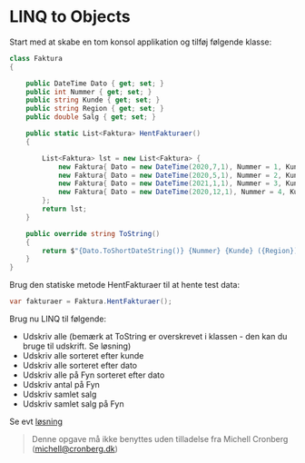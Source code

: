 ﻿# LINQ to Objects

Start med at skabe en tom konsol applikation og tilføj følgende klasse:

```csharp
class Faktura
{

    public DateTime Dato { get; set; }
    public int Nummer { get; set; }
    public string Kunde { get; set; }
    public string Region { get; set; }
    public double Salg { get; set; }

    public static List<Faktura> HentFakturaer()
    {

        List<Faktura> lst = new List<Faktura> {
            new Faktura{ Dato = new DateTime(2020,7,1), Nummer = 1, Kunde ="Jens", Region = "Fyn", Salg = 100 },
            new Faktura{ Dato = new DateTime(2020,5,1), Nummer = 2, Kunde ="Anders", Region = "Fyn", Salg = 300 },
            new Faktura{ Dato = new DateTime(2021,1,1), Nummer = 3, Kunde ="Mette", Region = "Sjælland", Salg = 150 },
            new Faktura{ Dato = new DateTime(2020,12,1), Nummer = 4, Kunde ="Hans", Region = "Jylland", Salg = 900 },
        };
        return lst;
    }

    public override string ToString()
    {
        return $"{Dato.ToShortDateString()} {Nummer} {Kunde} ({Region})";
    }
}
```

Brug den statiske metode HentFakturaer til at hente test data:

```csharp
var fakturaer = Faktura.HentFakturaer();
```

Brug nu LINQ til følgende:

- Udskriv alle (bemærk at ToString er overskrevet i klassen - den kan du bruge til udskrift. Se løsning)
- Udskriv alle sorteret efter kunde
- Udskriv alle sorteret efter dato
- Udskriv alle på Fyn sorteret efter dato
- Udskriv antal på Fyn
- Udskriv samlet salg
- Udskriv samlet salg på Fyn

Se evt [løsning](https://github.com/devcronberg/undervisning-cs-opgaver/blob/master/linq2objects-faktura/Program.cs)

<!-- footerstart -->
> Denne opgave må ikke benyttes uden tilladelse fra Michell Cronberg (michell@cronberg.dk)
<!-- footerslut -->
